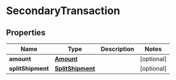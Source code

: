 
# SecondaryTransaction

## Properties
Name | Type | Description | Notes
------------ | ------------- | ------------- | -------------
**amount** | [**Amount**](Amount.md) |  |  [optional]
**splitShipment** | [**SplitShipment**](SplitShipment.md) |  |  [optional]



